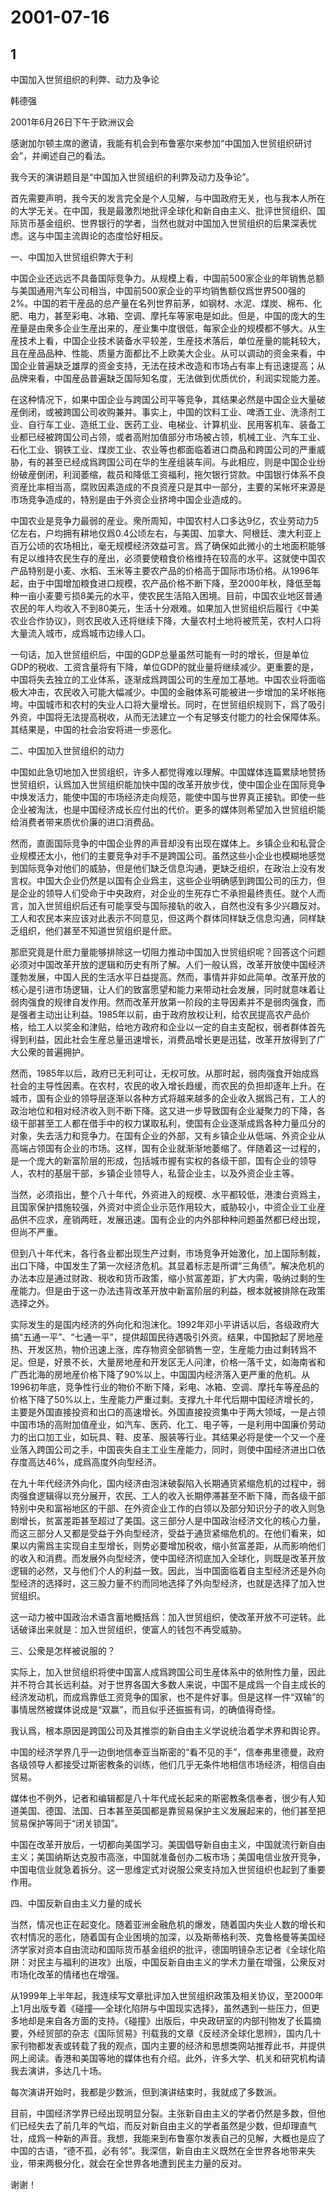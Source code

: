 # 2001-07-16

## 1

中国加入世贸组织的利弊、动力及争论

韩德强

2001年6月26日下午于欧洲议会

感谢加尔顿主席的邀请，我能有机会到布鲁塞尔来参加“中国加入世贸组织研讨会”，并阐述自己的看法。

我今天的演讲题目是“中国加入世贸组织的利弊及动力及争论”。

首先需要声明，我今天的发言完全是个人见解，与中国政府无关，也与我本人所在的大学无关。在中国，我是最激烈地批评全球化和新自由主义、批评世贸组织、国际货币基金组织、世界银行的学者，当然也就对中国加入世贸组织的后果深表忧虑。这与中国主流舆论的态度恰好相反。

一、中国加入世贸组织弊大于利

中国企业还远远不具备国际竞争力。从规模上看，中国前500家企业的年销售总额与美国通用汽车公司相当，中国前500家企业的平均销售额仅爲世界500强的2%。中国的若干産品的总产量在名列世界前茅，如钢材、水泥、煤炭、棉布、化肥、电力，甚至彩电、冰箱、空调、摩托车等家电是如此。但是，中国的庞大的生産量是由衆多企业生産出来的，産业集中度很低，每家企业的规模都不够大。从生産技术上看，中国企业技术装备水平较差，生産技术落后，单位産量的能耗较大，且在産品品种、性能、质量方面都比不上欧美大企业。从可以调动的资金来看，中国企业普遍缺乏雄厚的资金支持，无法在技术改造和市场占有率上有迅速提高；从品牌来看，中国産品普遍缺乏国际知名度，无法做到优质优价，利润实现能力差。

在这种情况下，如果中国企业与跨国公司平等竞争，其结果必然是中国企业大量破産倒闭，或被跨国公司收购兼并。事实上，中国的饮料工业、啤酒工业、洗涤剂工业、自行车工业、造纸工业、医药工业、电梯业、计算机业、民用客机车、装备工业都已经被跨国公司占领，或者高附加值部分市场被占领，机械工业、汽车工业、石化工业、钢铁工业、煤炭工业、农业等也都面临着进口商品和跨国公司的严重威胁，有的甚至已经成爲跨国公司在华的生産组装车间。与此相应，则是中国企业纷纷破産倒闭，利润萎缩，裁员和降低工资福利，拖欠银行贷款。中国银行体系不良资産比率相当高，腐败因素造成的不良资産只是其中一部分，主要的呆帐坏来源是市场竞争造成的，特别是由于外资企业挤垮中国企业造成的。

中国农业是竞争力最弱的産业。衆所周知，中国农村人口多达9亿，农业劳动力5亿左右，户均拥有耕地仅爲0.4公顷左右，与美国、加拿大、阿根廷、澳大利亚上百万公顷的农场相比，毫无规模经济效益可言。爲了确保如此微小的土地面积能够有足以维持农民生存的産出，必须要使粮食价格维持在较高的水平。这就使中国农产品特别是小麦、水稻、玉米等主要农产品的价格高于国际市场价格。从1996年起，由于中国增加粮食进口规模，农产品价格不断下降，至2000年秋，降低至每种一亩小麦要亏损8美元的水平，使农民生活陷入困境。目前，中国农业地区普通农民的年人均收入不到80美元，生活十分艰难。如果加入世贸组织后履行《中美农业合作协议》，则农民收入还将继续下降，大量农村土地将被荒芜，农村人口将大量流入城市，成爲城市边缘人口。

一句话，加入世贸组织后，中国的GDP总量虽然可能有一时的增长，但是单位GDP的税收、工资含量将有下降，单位GDP的就业量将继续减少。更重要的是，中国将失去独立的工业体系，逐渐成爲跨国公司的生産加工基地。中国农业将面临极大冲击，农民收入可能大幅减少。中国的金融体系可能被进一步增加的呆坏帐拖垮。中国城市和农村的失业人口将大量增长。同时，在世贸组织规则下，爲了吸引外资，中国将无法提高税收，从而无法建立一个有足够支付能力的社会保障体系。其结果是，中国的社会治安将进一步恶化。

二、中国加入世贸组织的动力

中国如此急切地加入世贸组织，许多人都觉得难以理解。中国媒体连篇累牍地赞扬世贸组织，认爲加入世贸组织能加快中国的改革开放步伐，使中国企业在国际竞争中焕发活力，能使中国的市场经济走向规范，能使中国与世界真正接轨。即使一些企业被淘汰，也是中国经济成长应付出的代价。更多的媒体则希望加入世贸组织能给消费者带来质优价廉的进口消费品。

然而，直面国际竞争的中国企业界的声音却没有出现在媒体上。乡镇企业和私营企业规模还太小，他们的主要竞争对手不是跨国公司。虽然这些小企业也模糊地感觉到国际竞争对他们的威胁，但是他们缺乏信息沟通，更缺乏组织，在政治上没有发言权。中国大企业仍然是以国有企业爲主，这些企业明确感到跨国公司的压力，但是企业的领导人们受命于中央政府，对企业的生死存亡不承担最终责任。就个人而言，加入世贸组织后还有可能享受与国际接轨的收入，自然也没有多少兴趣反对。工人和农民本来应该对此表示不同意见，但这两个群体同样缺乏信息沟通，同样缺乏组织，他们甚至不知道世贸组织是什麽。

那麽究竟是什麽力量能够排除这一切阻力推动中国加入世贸组织呢？回答这个问题必须对中国改革开放的逻辑和历史有所了解。人们一般认爲，改革开放使中国经济蓬勃发展，中国人民的生活水平日益提高。然而，事情并非如此简单。改革开放的核心是引进市场逻辑，让人们的致富愿望和能力来带动社会发展，同时就意味着让弱肉强食的规律自发作用。然而改革开放第一阶段的主导因素并不是弱肉强食，而是强者主动出让利益。1985年以前，由于政府放权让利，给农民提高农产品价格，给工人以奖金和津贴，给地方政府和企业以一定的自主支配权，弱者群体首先得到利益，因此社会生産总量迅速增长，消费品增长更是迅猛，改革开放得到了广大公衆的普遍拥护。

然而，1985年以后，政府已无利可让，无权可放。从那时起，弱肉强食开始成爲社会的主导性因素。在农村，农民的收入增长趋缓，而农民的负担却逐年上升。在城市，国有企业的领导层逐渐以各种方式将越来越多的企业收入据爲己有，工人的政治地位和相对经济收入则不断下降。这又进一步导致国有企业凝聚力的下降，各级干部甚至工人都在借手中的权力谋取私利，使国有企业逐渐成爲各种力量瓜分的对象，失去活力和竞争力。在国有企业的外部，又有乡镇企业从低端、外资企业从高端占领国有企业的市场。这样，国有企业就渐渐地萎缩了。伴随着这一过程的，是一个庞大的新富阶层的形成，包括城市握有实权的各级干部，国有企业的领导人，农村的基层干部，乡镇企业领导人，私营企业主，以及外资企业主等。

当然，必须指出，整个八十年代，外资进入的规模、水平都较低，港澳台资爲主，且国家保护措施较强，外资对中资企业示范作用较大，威胁较小，中资企业工业産品供不应求，産销两旺，发展迅速。国有企业的内外部种种问题虽然都已经出现，但尚不严重。

但到八十年代末，各行各业都出现生产过剩，市场竞争开始激化，加上国际制裁，出口下降，中国发生了第一次经济危机。其显着标志是所谓“三角债”。解决危机的办法本应是通过财政、税收和货币政策，缩小贫富差距，扩大内需，吸纳过剩的生産能力。但是由于这一办法违背改革开放中新富阶层的利益，根本就被排除在政策选择之外。

实际发生的是国内经济的外向化和泡沫化。1992年邓小平讲话以后，各级政府大搞“五通一平”、“七通一平”，提供超国民待遇吸引外资。结果，中国掀起了房地産热、开发区热，物价迅速上涨，库存物资全部销售一空，生産能力由过剩转爲不足。但是，好景不长，大量房地産和开发区无人问津，价格一落千丈，如海南省和广西北海的房地産价格下降了90%以上。中国国内经济落入更严重的危机。从1996初年底，竞争性行业的物价不断下降，彩电、冰箱、空调、摩托车等産品的价格下降了50%以上，生産能力严重过剩。支撑九十年代后期中国经济增长的，主要是外国直接投资和出口的高速增长。外国直接投资集中于两大领域，一是占领中国市场的高附加值産业，如汽车、医药、化工、电子等，一是利用中国廉价劳动力的出口加工业，如玩具、鞋、皮革、服装等行业。其结果必将是使一个又一个産业落入跨国公司之手，中国丧失自主工业生産能力，同时，则使中国经济进出口依存度高达46%，成爲高度外向型经济。

在九十年代经济外向化，国内经济由泡沫破裂陷入长期通货紧缩危机的过程中，弱肉强食逻辑得以充分展开，农民、工人的收入长期停滞甚至不断下降，而各级干部特别中央和富裕地区的干部、在外资企业工作的白领以及部分知识分子的收入则急剧增长，贫富差距甚至超过了美国。这三部分人是中国政治经济文化的核心力量，而这三部分人又都是受益于外向型经济，受益于通货紧缩危机的。在他们看来，如果以内需爲主实现自主型增长，则势必要增加税收，缩小贫富差距，从而影响他们的收入和消费。而发展外向型经济，使中国经济彻底加入全球化，则既是改革开放逻辑的必然，又与他们个人的利益一致。因此，当中国面临着自主型经济还是外向型经济的选择时，这三股力量不约而同地选择了外向型经济，也就是选择了加入世贸组织。

这一动力被中国政治术语含蓄地概括爲：加入世贸组织，使改革开放不可逆转。此话破译出来就是：加入世贸组织，使富人的钱包不再受威胁。

三、公衆是怎样被说服的？

实际上，加入世贸组织将使中国富人成爲跨国公司生産体系中的依附性力量，因此并不符合其长远利益。对于世界各国大多数人来说，中国不是成爲一个自主成长的经济发动机，而成爲靠低工资竞争的国家，也不是件好事。但是这样一件“双输”的事情居然被媒体说成是“双赢”，而且似乎还振振有词，的确值得奇怪。

我认爲，根本原因是跨国公司及其推崇的新自由主义学说统治着学术界和舆论界。

中国的经济学界几乎一边倒地信奉亚当斯密的“看不见的手”，信奉弗里德曼，政府各级领导人都接受过斯密教条的训练，他们几乎无条件地相信市场经济，相信自由贸易。

媒体也不例外，记者和编辑都是八十年代成长起来的斯密教条信奉者，很少有人知道美国、德国、法国、日本甚至英国都是靠贸易保护主义发展起来的，他们甚至把贸易保护等同于“闭关锁国”。

中国在改革开放后，一切都向美国学习。美国倡导新自由主义，中国就流行新自由主义；美国纳斯达克股市高涨，中国就准备创办二板市场；美国电信业放开竞争，中国电信业就急着拆分。这一思维定式对说服公衆支持加入世贸组织也起到了重要作用。

四、中国反新自由主义力量的成长

当然，情况也正在起变化。随着亚洲金融危机的爆发，随着国内失业人数的增长和农村情况的恶化，随着国有企业困境的加深，以及斯蒂格利茨、克鲁格曼等美国经济学家对资本自由流动和国际货币基金组织的批评，德国明镜杂志记者《全球化陷阱：对民主与福利的进攻》出版，中国反新自由主义的学术力量在增强，公衆反对市场化改革的情绪也在增强。

从1999年上半年起，我连续写文章批评加入世贸组织政策及相关协议，至2000年上1月出版专着《碰撞──全球化陷阱与中国现实选择》，虽然遇到一些压力，但更多地却是来自各方面的支持。《碰撞》出版后，中央政研室的内部刊物发了长篇摘要，外经贸部的杂志《国际贸易》刊载我的文章《反经济全球化思辨》，国内几十家刊物都发表或转载了我的观点，国内主要的经济和思想类网站推荐此书，并提供网上阅读。香港和美国等地的媒体也有介绍。此外，许多大学、机关和研究机构请我去演讲，多达几十场。

每次演讲开始时，我都是少数派，但到演讲结束时，我就成了多数派。

目前，中国经济学界已经出现明显分裂。主张新自由主义的学者仍然是多数，但他们已经失去了前几年的气焰，而反对新自由主义的学者虽然是少数，但却理直气壮，成爲一种新的声音。我想，我能来到布鲁塞尔发表自己的见解，大概也是应了中国的古语，“德不孤，必有邻”。我深信，新自由主义既然在全世界各地带来失业，带来两极分化，就会在全世界各地遭到民主力量的反对。

谢谢！

